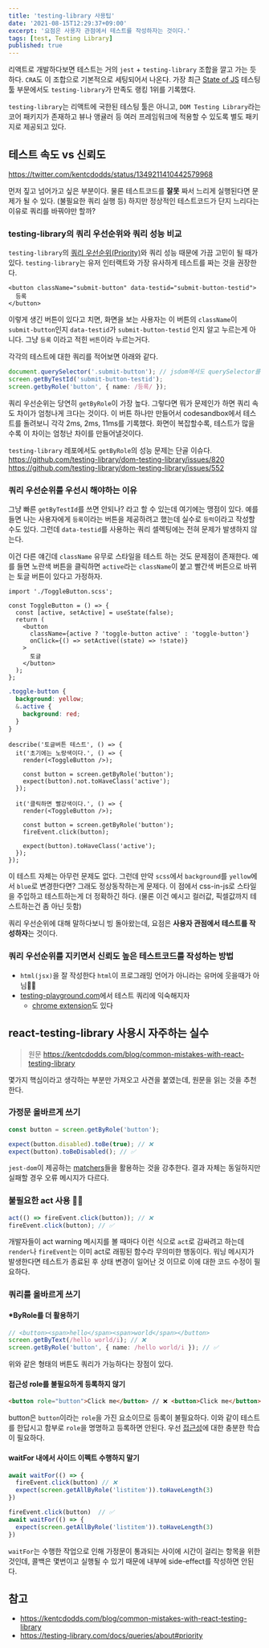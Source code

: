```yaml
---
title: 'testing-library 사용팁'
date: '2021-08-15T12:29:37+09:00'
excerpt: '요점은 사용자 관점에서 테스트를 작성하자는 것이다.'
tags: [test, Testing Library]
published: true
---
```


리액트로 개발하다보면 테스트는 거의 `jest` + `testing-library` 조합을 깔고 가는 듯 하다. `CRA`도 이 조합으로 기본적으로 세팅되어서 나온다. 가장 최근 [State of JS](https://2020.stateofjs.com/en-US/technologies/testing/) 테스팅 툴 부문에서도 `testing-library`가 만족도 랭킹 1위를 기록했다.

`testing-library`는 리액트에 국한된 테스팅 툴은 아니고, `DOM Testing Library`라는 코어 패키지가 존재하고 뷰나 앵귤러 등 여러 프레임워크에 적용할 수 있도록 별도 패키지로 제공되고 있다.

## 테스트 속도 vs 신뢰도

https://twitter.com/kentcdodds/status/1349211410442579968

먼저 짚고 넘어가고 싶은 부분이다. 물론 테스트코드를 **잘못** 짜서 느리게 실행된다면 문제가 될 수 있다. (불필요한 쿼리 실행 등) 하지만 정상적인 테스트코드가 단지 느리다는 이유로 쿼리를 바꿔야만 할까?

### testing-library의 쿼리 우선순위와 쿼리 성능 비교

`testing-library`의 [쿼리 우선순위(Priority)](https://testing-library.com/docs/queries/about#priority)와 쿼리 성능 때문에 가끔 고민이 될 때가 있다.
`testing-library`는 유저 인터랙트와 가장 유사하게 테스트를 짜는 것을 권장한다.

```tsx
<button className="submit-button" data-testid="submit-button-testid">
  등록
</button>
```

이렇게 생긴 버튼이 있다고 치면, 화면을 보는 사용자는 이 버튼의 `className`이 `submit-button`인지 `data-testid`가 `submit-button-testid` 인지 알고 누르는게 아니다. 그냥 `등록` 이라고 적힌 `버튼`이라 누르는거다.

각각의 테스트에 대한 쿼리를 적어보면 아래와 같다.

```ts
document.querySelector('.submit-button'); // jsdom에서도 querySelector를 사용할 수 있다.
screen.getByTestId('submit-button-testid');
screen.getbyRole('button', { name: /등록/ });
```

쿼리 우선순위는 당연히 `getByRole`이 가장 높다. 그렇다면 뭐가 문제인가 하면 쿼리 속도 차이가 엄청나게 크다는 것이다. 이 버튼 하나만 만들어서 codesandbox에서 테스트를 돌려보니 각각 2ms, 2ms, 11ms를 기록했다. 화면이 복잡할수록, 테스트가 많을 수록 이 차이는 엄청난 차이를 만들어낼것이다.

`testing-library` 레포에서도 `getByRole`의 성능 문제는 단골 이슈다.
https://github.com/testing-library/dom-testing-library/issues/820
https://github.com/testing-library/dom-testing-library/issues/552

### 쿼리 우선순위를 우선시 해야하는 이유

그냥 빠른 `getByTestId`를 쓰면 안되나? 라고 할 수 있는데 여기에는 맹점이 있다. 예를 들면 나는 사용자에게 `등록`이라는 버튼을 제공하려고 했는데 실수로 `등럭`이라고 작성할 수도 있다. 그런데 `data-testid`를 사용하는 쿼리 셀렉팅에는 전혀 문제가 발생하지 않는다.

이건 다른 얘긴데 `className` 유무로 스타일을 테스트 하는 것도 문제점이 존재한다. 예를 들면 노란색 버튼을 클릭하면 `active`라는 `className`이 붙고 빨간색 버튼으로 바뀌는 토글 버튼이 있다고 가정하자.

```tsx
import './ToggleButton.scss';

const ToggleButton = () => {
  const [active, setActive] = useState(false);
  return (
    <button
      className={active ? 'toggle-button active' : 'toggle-button'}
      onClick={() => setActive((state) => !state)}
    >
      토글
    </button>
  );
};
```

```scss
.toggle-button {
  background: yellow;
  &.active {
    background: red;
  }
}
```

```tsx
describe('토글버튼 테스트', () => {
  it('초기에는 노랑색이다.', () => {
    render(<ToggleButton />);

    const button = screen.getByRole('button');
    expect(button).not.toHaveClass('active');
  });

  it('클릭하면 빨강색이다.', () => {
    render(<ToggleButton />);

    const button = screen.getByRole('button');
    fireEvent.click(button);

    expect(button).toHaveClass('active');
  });
});
```

이 테스트 자체는 아무런 문제도 없다. 그런데 만약 `scss`에서 `background`를 `yellow`에서 `blue`로 변경한다면? 그래도 정상동작하는게 문제다. 이 점에서 css-in-js로 스타일을 주입하고 테스트하는게 더 정확하긴 하다. (물론 이건 예시고 컬러값, 픽셀값까지 테스트하는건 좀 아닌 듯함)

쿼리 우선순위에 대해 말하다보니 빙 돌아왔는데, 요점은 **사용자 관점에서 테스트를 작성하자**는 것이다.

### 쿼리 우선순위를 지키면서 신뢰도 높은 테스트코드를 작성하는 방법

- `html(jsx)`을 잘 작성한다
  `html`이 프로그래밍 언어가 아니라는 유머에 웃을때가 아님👻👻
- [testing-playground.com](https://testing-playground.com)에서 테스트 쿼리에 익숙해지자
  - [chrome extension](https://chrome.google.com/webstore/detail/testing-playground/hejbmebodbijjdhflfknehhcgaklhano)도 있다

## react-testing-library 사용시 자주하는 실수

> 원문
> https://kentcdodds.com/blog/common-mistakes-with-react-testing-library

몇가지 핵심이라고 생각하는 부분만 가져오고 사견을 붙였는데, 원문을 읽는 것을 추천한다.

### 가정문 올바르게 쓰기

```ts
const button = screen.getByRole('button');

expect(button.disabled).toBe(true); // ❌
expect(button).toBeDisabled(); // ✅
```

`jest-dom`이 제공하는 [matchers](https://github.com/testing-library/jest-dom#custom-matchers)들을 활용하는 것을 강추한다. 결과 자체는 동일하지만 실패할 경우 오류 메시지가 다르다.

### 불필요한 act 사용 🙅‍♀️

```ts
act(() => fireEvent.click(button)); // ❌
fireEvent.click(button); // ✅
```

개발자들이 act warning 메시지를 볼 때마다 이런 식으로 `act`로 감싸려고 하는데 `render`나 `fireEvent`는 이미 act로 래핑된 함수라 무의미한 행동이다. 워닝 메시지가 발생한다면 테스트가 종료된 후 상태 변경이 일어난 것 이므로 이에 대한 코드 수정이 필요하다.

### 쿼리를 올바르게 쓰기

#### \*ByRole를 더 활용하기

```ts
// <button><span>hello</span><span>world</span></button>
screen.getByText(/hello world/i); // ❌
screen.getByRole('button', { name: /hello world/i }); // ✅
```

위와 같은 형태의 버튼도 쿼리가 가능하다는 장점이 있다.

#### 접근성 role를 불필요하게 등록하지 않기

```html
<button role="button">Click me</button> // ❌ <button>Click me</button> // ✅
```

button은 `button`이라는 `role`을 가진 요소이므로 등록이 불필요하다. 이와 같이 테스트를 한답시고 함부로 `role`을 명명하고 등록하면 안된다. 우선 [접근성](https://developer.mozilla.org/en-US/docs/Web/Accessibility)에 대한 충분한 학습이 필요하다.

#### waitFor 내에서 사이드 이펙트 수행하지 말기

```ts
await waitFor(() => {
  fireEvent.click(button) // ❌
  expect(screen.getAllByRole('listitem')).toHaveLength(3)
})

fireEvent.click(button)  // ✅
await waitFor(() => {
  expect(screen.getAllByRole('listitem')).toHaveLength(3)
})
```

`waitFor`는 수행한 작업으로 인해 가정문이 통과되는 사이에 시간이 걸리는 항목을 위한 것인데, 콜백은 몇번이고 실행될 수 있기 때문에 내부에 side-effect를 작성하면 안된다.

## 참고

- https://kentcdodds.com/blog/common-mistakes-with-react-testing-library
- https://testing-library.com/docs/queries/about#priority
